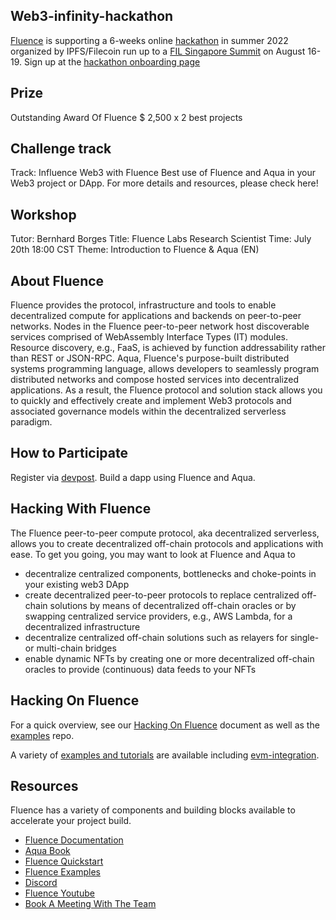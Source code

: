 ## Web3-infinity-hackathon
[Fluence](https://fluence.network/) is supporting a 6-weeks online [hackathon](https://hackathon.fil-singapore.io/) in summer 2022 organized by IPFS/Filecoin run up to a [FIL Singapore Summit](https://fil-singapore.io/) on August 16-19. Sign up at the [hackathon onboarding page](https://web3infinityhackathon.devpost.com/)

## Prize
Outstanding Award Of Fluence
$ 2,500 x 2 best projects 

## Challenge track
Track: Influence Web3 with Fluence
Best use of Fluence and Aqua in your Web3 project or DApp. For more details and resources, please check here!

## Workshop
Tutor: Bernhard Borges
Title: Fluence Labs Research Scientist
Time: July 20th 18:00 CST
Theme: Introduction to Fluence & Aqua (EN)

## About Fluence

Fluence provides the protocol, infrastructure and tools to enable decentralized compute for applications and backends on peer-to-peer networks. Nodes in the Fluence peer-to-peer network host discoverable services comprised of WebAssembly Interface Types (IT) modules. Resource discovery, e.g., FaaS, is achieved by function addressability rather than REST or JSON-RPC. Aqua, Fluence's purpose-built distributed systems programming language, allows developers to seamlessly program distributed networks and compose hosted services into decentralized applications. As a result, the Fluence protocol and solution stack allows you to quickly and effectively create and implement Web3 protocols and associated governance models within the decentralized serverless paradigm.

## How to Participate

Register via [devpost](https://web3infinityhackathon.devpost.com/). Build a dapp using Fluence and Aqua.

## Hacking With Fluence

The Fluence peer-to-peer compute protocol, aka decentralized serverless, allows you to create decentralized off-chain protocols and applications with ease. To get you going, you may want to look at Fluence and Aqua to

* decentralize centralized components, bottlenecks and choke-points in your existing web3 DApp
* create decentralized peer-to-peer protocols to replace centralized off-chain solutions by means of decentralized off-chain oracles or by swapping centralized service providers, e.g., AWS Lambda, for a decentralized infrastructure
* decentralize centralized off-chain solutions such as relayers for single- or multi-chain bridges
* enable dynamic NFTs by creating one or more decentralized off-chain oracles to provide (continuous) data feeds to your NFTs

## Hacking On Fluence

For a quick overview, see our [Hacking On Fluence](https://fluencenetwork.notion.site/Hacking-On-Fluence-Primer-28a87754397048e1bec72e3bfc91fd9b) document as well as the [examples](https://github.com/fluencelabs/examples) repo.

A variety of [examples and tutorials](https://github.com/fluencelabs/examples) are available including [evm-integration]([TBD](https://github.com/fluencelabs/examples/tree/main/aqua-examples/evm-integration)).

## Resources

Fluence has a variety of components and building blocks available to accelerate your project build.


* [Fluence Documentation](https://doc.fluence.dev/docs/)
* [Aqua Book](https://doc.fluence.dev/aqua-book/)
* [Fluence Quickstart](https://github.com/fluencelabs/examples/tree/main/quickstart)
* [Fluence Examples](https://github.com/fluencelabs/examples)
* [Discord](https://fluence.chat)
* [Fluence Youtube](https://www.youtube.com/channel/UC3b5eFyKRFlEMwSJ1BTjpbw)
* [Book A Meeting With The Team](https://calendly.com/fluencehack/)
